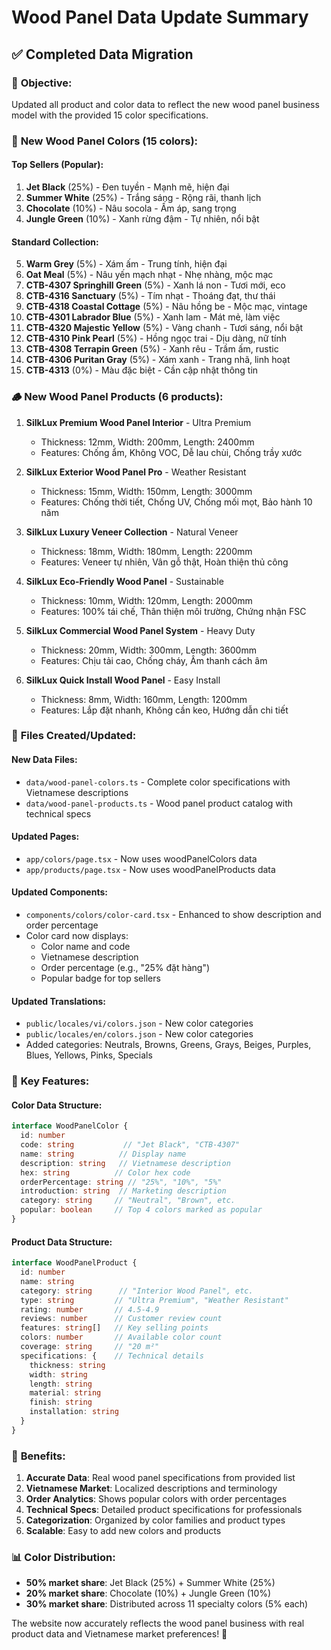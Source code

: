 # Wood Panel Data Update Summary

## ✅ Completed Data Migration

### 🎯 **Objective:**
Updated all product and color data to reflect the new wood panel business model with the provided 15 color specifications.

### 🎨 **New Wood Panel Colors (15 colors):**

#### **Top Sellers (Popular):**
1. **Jet Black** (25%) - Đen tuyền - Mạnh mẽ, hiện đại
2. **Summer White** (25%) - Trắng sáng - Rộng rãi, thanh lịch  
3. **Chocolate** (10%) - Nâu socola - Ấm áp, sang trọng
4. **Jungle Green** (10%) - Xanh rừng đậm - Tự nhiên, nổi bật

#### **Standard Collection:**
5. **Warm Grey** (5%) - Xám ấm - Trung tính, hiện đại
6. **Oat Meal** (5%) - Nâu yến mạch nhạt - Nhẹ nhàng, mộc mạc
7. **CTB-4307 Springhill Green** (5%) - Xanh lá non - Tươi mới, eco
8. **CTB-4316 Sanctuary** (5%) - Tím nhạt - Thoáng đạt, thư thái
9. **CTB-4318 Coastal Cottage** (5%) - Nâu hồng be - Mộc mạc, vintage
10. **CTB-4301 Labrador Blue** (5%) - Xanh lam - Mát mẻ, làm việc
11. **CTB-4320 Majestic Yellow** (5%) - Vàng chanh - Tươi sáng, nổi bật
12. **CTB-4310 Pink Pearl** (5%) - Hồng ngọc trai - Dịu dàng, nữ tính
13. **CTB-4308 Terrapin Green** (5%) - Xanh rêu - Trầm ấm, rustic
14. **CTB-4306 Puritan Gray** (5%) - Xám xanh - Trang nhã, linh hoạt
15. **CTB-4313** (0%) - Màu đặc biệt - Cần cập nhật thông tin

### 🪵 **New Wood Panel Products (6 products):**

1. **SilkLux Premium Wood Panel Interior** - Ultra Premium
   - Thickness: 12mm, Width: 200mm, Length: 2400mm
   - Features: Chống ẩm, Không VOC, Dễ lau chùi, Chống trầy xước

2. **SilkLux Exterior Wood Panel Pro** - Weather Resistant  
   - Thickness: 15mm, Width: 150mm, Length: 3000mm
   - Features: Chống thời tiết, Chống UV, Chống mối mọt, Bảo hành 10 năm

3. **SilkLux Luxury Veneer Collection** - Natural Veneer
   - Thickness: 18mm, Width: 180mm, Length: 2200mm
   - Features: Veneer tự nhiên, Vân gỗ thật, Hoàn thiện thủ công

4. **SilkLux Eco-Friendly Wood Panel** - Sustainable
   - Thickness: 10mm, Width: 120mm, Length: 2000mm  
   - Features: 100% tái chế, Thân thiện môi trường, Chứng nhận FSC

5. **SilkLux Commercial Wood Panel System** - Heavy Duty
   - Thickness: 20mm, Width: 300mm, Length: 3600mm
   - Features: Chịu tải cao, Chống cháy, Âm thanh cách âm

6. **SilkLux Quick Install Wood Panel** - Easy Install
   - Thickness: 8mm, Width: 160mm, Length: 1200mm
   - Features: Lắp đặt nhanh, Không cần keo, Hướng dẫn chi tiết

### 📁 **Files Created/Updated:**

#### **New Data Files:**
- `data/wood-panel-colors.ts` - Complete color specifications with Vietnamese descriptions
- `data/wood-panel-products.ts` - Wood panel product catalog with technical specs

#### **Updated Pages:**
- `app/colors/page.tsx` - Now uses woodPanelColors data
- `app/products/page.tsx` - Now uses woodPanelProducts data

#### **Updated Components:**
- `components/colors/color-card.tsx` - Enhanced to show description and order percentage
- Color card now displays:
  - Color name and code
  - Vietnamese description
  - Order percentage (e.g., "25% đặt hàng")
  - Popular badge for top sellers

#### **Updated Translations:**
- `public/locales/vi/colors.json` - New color categories
- `public/locales/en/colors.json` - New color categories
- Added categories: Neutrals, Browns, Greens, Grays, Beiges, Purples, Blues, Yellows, Pinks, Specials

### 🎯 **Key Features:**

#### **Color Data Structure:**
```typescript
interface WoodPanelColor {
  id: number
  code: string           // "Jet Black", "CTB-4307"
  name: string          // Display name
  description: string   // Vietnamese description
  hex: string          // Color hex code
  orderPercentage: string // "25%", "10%", "5%"
  introduction: string  // Marketing description
  category: string     // "Neutral", "Brown", etc.
  popular: boolean     // Top 4 colors marked as popular
}
```

#### **Product Data Structure:**
```typescript
interface WoodPanelProduct {
  id: number
  name: string
  category: string      // "Interior Wood Panel", etc.
  type: string         // "Ultra Premium", "Weather Resistant"
  rating: number       // 4.5-4.9
  reviews: number      // Customer review count
  features: string[]   // Key selling points
  colors: number       // Available color count
  coverage: string     // "20 m²"
  specifications: {    // Technical details
    thickness: string
    width: string
    length: string
    material: string
    finish: string
    installation: string
  }
}
```

### 🚀 **Benefits:**

1. **Accurate Data**: Real wood panel specifications from provided list
2. **Vietnamese Market**: Localized descriptions and terminology
3. **Order Analytics**: Shows popular colors with order percentages
4. **Technical Specs**: Detailed product specifications for professionals
5. **Categorization**: Organized by color families and product types
6. **Scalable**: Easy to add new colors and products

### 📊 **Color Distribution:**
- **50% market share**: Jet Black (25%) + Summer White (25%)
- **20% market share**: Chocolate (10%) + Jungle Green (10%)  
- **30% market share**: Distributed across 11 specialty colors (5% each)

The website now accurately reflects the wood panel business with real product data and Vietnamese market preferences! 🎉
